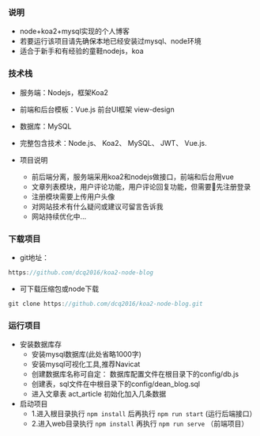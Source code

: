 ### 说明
 - node+koa2+mysql实现的个人博客
 - 若要运行该项目请先确保本地已经安装过mysql、node环境
 - 适合于新手和有经验的童鞋nodejs，koa

### 技术栈
- 服务端：Nodejs，框架Koa2
- 前端和后台模板：Vue.js  前台UI框架 view-design
- 数据库：MySQL
- 完整包含技术：Node.js、 Koa2、 MySQL、 JWT、 Vue.js.

- 项目说明
    - 前后端分离，服务端采用koa2和nodejs做接口，前端和后台用vue
    - 文章列表模块，用户评论功能，用户评论回复功能，但需要先注册登录
    - 注册模块需要上传用户头像
    - 对网站技术有什么疑问或建议可留言告诉我
    - 网站持续优化中...

### 下载项目
- git地址： 
``` javascript
https://github.com/dcq2016/koa2-node-blog
```
- 可下载压缩包或node下载 
``` javascript
git clone https://github.com/dcq2016/koa2-node-blog.git
```
### 运行项目
- 安装数据库存
    - 安装mysql数据库(此处省略1000字)
    - 安装mysql可视化工具,推荐Navicat
    - 创建数据库名称可自定： 数据库配置文件在根目录下的config/db.js
    - 创建表，sql文件在中根目录下的config/dean_blog.sql
    - 进入文章表 act_article 初始化加入几条数据
- 启动项目
    - 1.进入根目录执行  `npm install` 后再执行 `npm run start`  (运行后端接口）
    - 2.进入web目录执行  `npm install` 再执行  `npm run serve` （前端项目）

